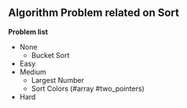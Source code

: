 ## Algorithm Problem related on Sort

**Problem list**
* None
	* Bucket Sort
* Easy
* Medium
	* Largest Number
	* Sort Colors (\#array \#two\_pointers)
* Hard